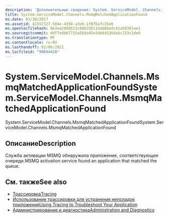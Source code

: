 ```yaml
---
description: 'Дополнительные сведения: System. ServiceModel. Channels. Мсмкматчедаппликатионфаунд'
title: System.ServiceModel.Channels.MsmqMatchedApplicationFound
ms.date: 03/30/2017
ms.assetid: 41557327-504e-4394-a3e6-1f076a7c35e6
ms.openlocfilehash: 0e3ea2808513c08625011dab08adc41a50301ae1
ms.sourcegitcommit: ddf7edb67715a5b9a45e3dd44536dabc153c1de0
ms.translationtype: MT
ms.contentlocale: ru-RU
ms.lasthandoff: 02/06/2021
ms.locfileid: "99644428"
---
```

# <a name="systemservicemodelchannelsmsmqmatchedapplicationfound"></a><span data-ttu-id="fc8ff-103">System.ServiceModel.Channels.MsmqMatchedApplicationFound</span><span class="sxs-lookup"><span data-stu-id="fc8ff-103">System.ServiceModel.Channels.MsmqMatchedApplicationFound</span></span>

<span data-ttu-id="fc8ff-104">System.ServiceModel.Channels.MsmqMatchedApplicationFound</span><span class="sxs-lookup"><span data-stu-id="fc8ff-104">System.ServiceModel.Channels.MsmqMatchedApplicationFound</span></span>  
  
## <a name="description"></a><span data-ttu-id="fc8ff-105">Описание</span><span class="sxs-lookup"><span data-stu-id="fc8ff-105">Description</span></span>  

 <span data-ttu-id="fc8ff-106">Служба активации MSMQ обнаружила приложение, соответствующее очереди.</span><span class="sxs-lookup"><span data-stu-id="fc8ff-106">MSMQ activation service found an application that matched the queue.</span></span>  
  
## <a name="see-also"></a><span data-ttu-id="fc8ff-107">См. также</span><span class="sxs-lookup"><span data-stu-id="fc8ff-107">See also</span></span>

- [<span data-ttu-id="fc8ff-108">Трассировка</span><span class="sxs-lookup"><span data-stu-id="fc8ff-108">Tracing</span></span>](index.md)
- [<span data-ttu-id="fc8ff-109">Использование трассировки для устранения неполадок приложения</span><span class="sxs-lookup"><span data-stu-id="fc8ff-109">Using Tracing to Troubleshoot Your Application</span></span>](using-tracing-to-troubleshoot-your-application.md)
- [<span data-ttu-id="fc8ff-110">Администрирование и диагностика</span><span class="sxs-lookup"><span data-stu-id="fc8ff-110">Administration and Diagnostics</span></span>](../index.md)
